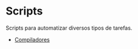 # Scripts

Scripts para automatizar diversos tipos de tarefas.


+ [Compiladores](./compiladores)


